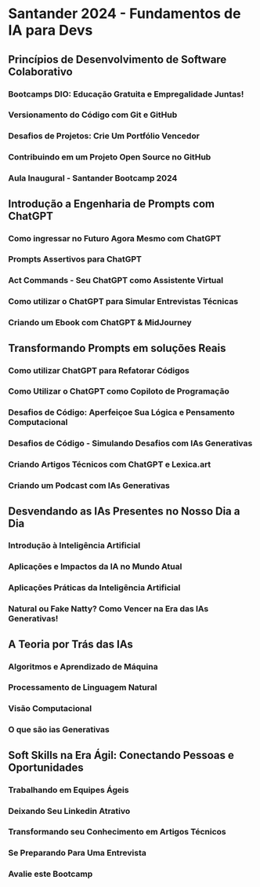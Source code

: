 # Santander 2024 - Fundamentos de IA para Devs

## Princípios de Desenvolvimento de Software Colaborativo
### Bootcamps DIO: Educação Gratuita e Empregalidade Juntas!
### Versionamento do Código com Git e GitHub 
### Desafios de Projetos: Crie Um Portfólio Vencedor
### Contribuindo em um Projeto Open Source no GitHub
### Aula Inaugural - Santander Bootcamp 2024

## Introdução a Engenharia de Prompts com ChatGPT
### Como ingressar no Futuro Agora Mesmo com ChatGPT
### Prompts Assertivos para ChatGPT
### Act Commands - Seu ChatGPT como Assistente Virtual
### Como utilizar o ChatGPT para Simular Entrevistas Técnicas
### Criando um Ebook com ChatGPT & MidJourney

## Transformando Prompts em soluções Reais
### Como utilizar ChatGPT para Refatorar Códigos
### Como Utilizar o ChatGPT como Copiloto de Programação
### Desafios de Código: Aperfeiçoe Sua Lógica e Pensamento Computacional
### Desafios de Código - Simulando Desafios com IAs Generativas
### Criando Artigos Técnicos com ChatGPT e Lexica.art
### Criando um Podcast com IAs Generativas

## Desvendando as IAs Presentes no Nosso Dia a Dia
### Introdução à Inteligência Artificial
### Aplicações e Impactos da IA no Mundo Atual
### Aplicações Práticas da Inteligência Artificial
### Natural ou Fake Natty? Como Vencer na Era das IAs Generativas!

## A Teoria por Trás das IAs
### Algoritmos e Aprendizado de Máquina
### Processamento de Linguagem Natural
### Visão Computacional
### O que são ias Generativas

## Soft Skills na Era Ágil: Conectando Pessoas e Oportunidades
### Trabalhando em Equipes Ágeis
### Deixando Seu Linkedin Atrativo
### Transformando seu Conhecimento em Artigos Técnicos
### Se Preparando Para Uma Entrevista
### Avalie este Bootcamp

